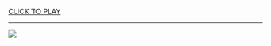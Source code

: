 
<a href="https://premium76.site?title=bacon_the_game_unblocked&ref=13M">CLICK TO PLAY</a></h3>
<hr>

<a href="https://premium76.site?title=bacon_the_game_unblocked&ref=13M"><img src="https://clearcache.store/games.png"></a>


